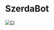 # SzerdaBot

[![CI](https://github.com/fepe55/SzerdaBot/actions/workflows/main.yml/badge.svg)](https://github.com/fepe55/SzerdaBot/actions/workflows/main.yml)
